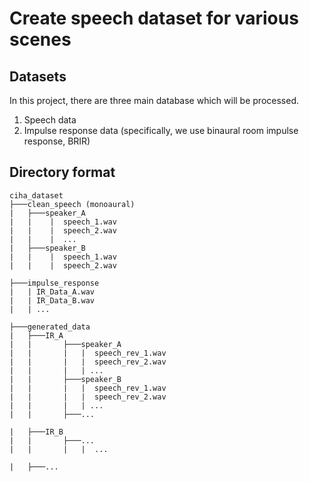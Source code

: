 # Create speech dataset for various scenes

## Datasets

In this project, there are three main database which will be processed.

1. Speech data
2. Impulse response data (specifically, we use binaural room impulse response, BRIR)

## Directory format

```text
ciha_dataset
├───clean_speech (monoaural)
|   ├───speaker_A
|   |    |  speech_1.wav
|   |    |  speech_2.wav
|   |    |  ...
|   ├───speaker_B
|   |    |  speech_1.wav
|   |    |  speech_2.wav

├───impulse_response
|   | IR_Data_A.wav
|   | IR_Data_B.wav
|   | ...

├───generated_data
|   ├───IR_A
|   |       ├───speaker_A
|   |       |   |  speech_rev_1.wav
|   |       |   |  speech_rev_2.wav
|   |       |   | ...
|   |       ├───speaker_B
|   |       |   |  speech_rev_1.wav
|   |       |   |  speech_rev_2.wav
|   |       |   | ...
|   |       ├───...

|   ├───IR_B
|   |       ├───...
|   |       |   |  ...

|   ├───...

```